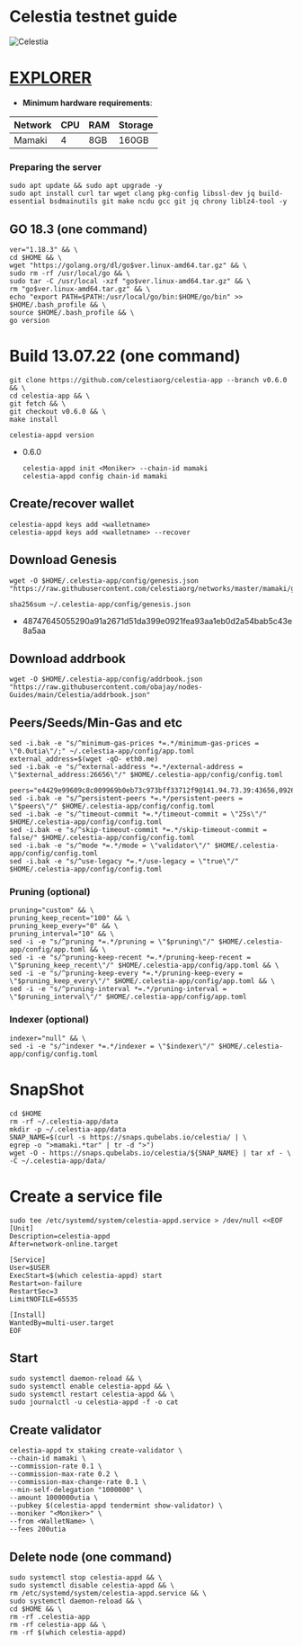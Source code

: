 # Celestia testnet guide
![Celestia](https://user-images.githubusercontent.com/44331529/180597147-c00ebd04-de42-476e-bc8c-1142479a839b.png)


[EXPLORER](https://celestia.explorers.guru/validators)
===
- **Minimum hardware requirements**:

| Network   |CPU | RAM  | Storage  | 
|-----------|----|------|----------|
| Mamaki    |   4| 8GB  | 160GB    |

### Preparing the server

    sudo apt update && sudo apt upgrade -y
    sudo apt install curl tar wget clang pkg-config libssl-dev jq build-essential bsdmainutils git make ncdu gcc git jq chrony liblz4-tool -y

## GO 18.3 (one command)

    ver="1.18.3" && \
    cd $HOME && \
    wget "https://golang.org/dl/go$ver.linux-amd64.tar.gz" && \
    sudo rm -rf /usr/local/go && \
    sudo tar -C /usr/local -xzf "go$ver.linux-amd64.tar.gz" && \
    rm "go$ver.linux-amd64.tar.gz" && \
    echo "export PATH=$PATH:/usr/local/go/bin:$HOME/go/bin" >> $HOME/.bash_profile && \
    source $HOME/.bash_profile && \
    go version

# Build 13.07.22  (one command)
    git clone https://github.com/celestiaorg/celestia-app --branch v0.6.0 && \
    cd celestia-app && \
    git fetch && \
    git checkout v0.6.0 && \
    make install
`celestia-appd version`
+ 0.6.0

      celestia-appd init <Moniker> --chain-id mamaki
      celestia-appd config chain-id mamaki

## Create/recover wallet

    celestia-appd keys add <walletname>
    celestia-appd keys add <walletname> --recover

## Download Genesis
    wget -O $HOME/.celestia-app/config/genesis.json "https://raw.githubusercontent.com/celestiaorg/networks/master/mamaki/genesis.json"
`sha256sum ~/.celestia-app/config/genesis.json`
+ 48747645055290a91a2671d51da399e0921fea93aa1eb0d2a54bab5c43e8a5aa

## Download addrbook

    wget -O $HOME/.celestia-app/config/addrbook.json "https://raw.githubusercontent.com/obajay/nodes-Guides/main/Celestia/addrbook.json"

## Peers/Seeds/Min-Gas and etc

    sed -i.bak -e "s/^minimum-gas-prices *=.*/minimum-gas-prices = \"0.0utia\"/;" ~/.celestia-app/config/app.toml
    external_address=$(wget -qO- eth0.me)
    sed -i.bak -e "s/^external-address *=.*/external-address = \"$external_address:26656\"/" $HOME/.celestia-app/config/config.toml

    peers="e4429e99609c8c009969b0eb73c973bff33712f9@141.94.73.39:43656,09263a4168de6a2aaf7fef86669ddfe4e2d004f6@142.132.209.229:26656,13d8abce0ff9565ed223c5e4b9906160816ee8fa@94.62.146.145:36656,72b34325513863152269e781d9866d1ec4d6a93a@65.108.194.40:26676,322542cec82814d8903de2259b1d4d97026bcb75@51.178.133.224:26666,5273f0deefa5f9c2d0a3bbf70840bb44c65d835c@80.190.129.50:49656,7145da826bbf64f06aa4ad296b850fd697a211cc@176.57.189.212:26656,5a4c337189eed845f3ece17f88da0d94c7eb2f9c@209.126.84.147:26656,ec072065bd4c6126a5833c97c8eb2d4382db85be@88.99.249.251:26656,cd1524191300d6354d6a322ab0bca1d7c8ddfd01@95.216.223.149:26656,2fd76fae32f587eceb266dce19053b20fce4e846@207.154.220.138:26656,1d6a3c3d9ffc828b926f95592e15b1b59b5d8175@135.181.56.56:26656,fe2025284ad9517ee6e8b027024cf4ae17e320c9@198.244.164.11:26656,fcff172744c51684aaefc6fd3433eae275a2f31b@159.203.18.242:26656,f7b68a491bae4b10dbab09bb3a875781a01274a5@65.108.199.79:20356,6c076056fc80a813b26e24ba8d28fa374cd72777@149.102.153.197:26656,180378bab87c9cecea544eb406fcd8fcd2cbc21b@168.119.122.78:26656,6c076056fc80a813b26e24ba8d28fa374cd72777@149.102.153.197:26656,88fa96d09a595a1208968727819367bd2fe8eabe@164.70.120.56:26656,84133cfde6e5fcaf5915436d56b3eef1d1996d17@45.132.245.56:26656,42b331adaa9ece4c455b92f0d26e3382e46d43f0@161.97.180.20:36656,c8c0456a5174ab082591a9466a6e0cb15c915a65@194.233.85.193:26656,6a62bf1f489a5231ddc320a2607ab2595558db75@154.12.240.49:26656,d0b19e4d133441fd41b4d74ac8de2138313ad49e@195.201.41.137:26656,bf199295d4c142ebf114232613d4796e6d81a8d0@159.69.110.238:26656,a46bbdb81e66c950e3cdbe5ee748a2d6bdb185dd@161.97.168.77:26656"
    sed -i.bak -e "s/^persistent-peers *=.*/persistent-peers = \"$peers\"/" $HOME/.celestia-app/config/config.toml
    sed -i.bak -e "s/^timeout-commit *=.*/timeout-commit = \"25s\"/" $HOME/.celestia-app/config/config.toml
    sed -i.bak -e "s/^skip-timeout-commit *=.*/skip-timeout-commit = false/" $HOME/.celestia-app/config/config.toml
    sed -i.bak -e "s/^mode *=.*/mode = \"validator\"/" $HOME/.celestia-app/config/config.toml
    sed -i.bak -e "s/^use-legacy *=.*/use-legacy = \"true\"/" $HOME/.celestia-app/config/config.toml


### Pruning (optional)

    pruning="custom" && \
    pruning_keep_recent="100" && \
    pruning_keep_every="0" && \
    pruning_interval="10" && \
    sed -i -e "s/^pruning *=.*/pruning = \"$pruning\"/" $HOME/.celestia-app/config/app.toml && \
    sed -i -e "s/^pruning-keep-recent *=.*/pruning-keep-recent = \"$pruning_keep_recent\"/" $HOME/.celestia-app/config/app.toml && \
    sed -i -e "s/^pruning-keep-every *=.*/pruning-keep-every = \"$pruning_keep_every\"/" $HOME/.celestia-app/config/app.toml && \
    sed -i -e "s/^pruning-interval *=.*/pruning-interval = \"$pruning_interval\"/" $HOME/.celestia-app/config/app.toml

### Indexer (optional)

    indexer="null" && \
    sed -i -e "s/^indexer *=.*/indexer = \"$indexer\"/" $HOME/.celestia-app/config/config.toml
    
# SnapShot
    
    cd $HOME
    rm -rf ~/.celestia-app/data
    mkdir -p ~/.celestia-app/data
    SNAP_NAME=$(curl -s https://snaps.qubelabs.io/celestia/ | \
    egrep -o ">mamaki.*tar" | tr -d ">")
    wget -O - https://snaps.qubelabs.io/celestia/${SNAP_NAME} | tar xf - \
    -C ~/.celestia-app/data/
    
# Create a service file

    sudo tee /etc/systemd/system/celestia-appd.service > /dev/null <<EOF
    [Unit]
    Description=celestia-appd
    After=network-online.target

    [Service]
    User=$USER
    ExecStart=$(which celestia-appd) start
    Restart=on-failure
    RestartSec=3
    LimitNOFILE=65535

    [Install]
    WantedBy=multi-user.target
    EOF


## Start
    sudo systemctl daemon-reload && \
    sudo systemctl enable celestia-appd && \
    sudo systemctl restart celestia-appd && \
    sudo journalctl -u celestia-appd -f -o cat


## Create validator

    celestia-appd tx staking create-validator \
    --chain-id mamaki \
    --commission-rate 0.1 \
    --commission-max-rate 0.2 \
    --commission-max-change-rate 0.1 \
    --min-self-delegation "1000000" \
    --amount 1000000utia \
    --pubkey $(celestia-appd tendermint show-validator) \
    --moniker "<Moniker>" \
    --from <WalletName> \
    --fees 200utia
    
## Delete node (one command)
    sudo systemctl stop celestia-appd && \
    sudo systemctl disable celestia-appd && \
    rm /etc/systemd/system/celestia-appd.service && \
    sudo systemctl daemon-reload && \
    cd $HOME && \
    rm -rf .celestia-app 
    rm -rf celestia-app && \
    rm -rf $(which celestia-appd)
    
